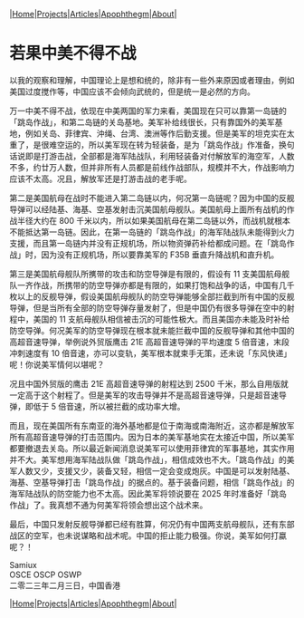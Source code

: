|[Home](/README.md)|[Projects](/projects.md)|[Articles](/articles.md)|[Apophthegm](/apophthegm.md)|[About](/about.md)|

# 若果中美不得不战

以我的观察和理解，中国理论上是想和统的，除非有一些外来原因或者理由，例如美国过度搅作等，中国应该不会倾向武统的，但是统一是必然的方向。

万一中美不得不战，依现在中美两国的军力来看，美国现在只可以靠第一岛链的「跳岛作战」，和第二岛链的关岛基地。美军补给线很长，只有靠国外的美军基地，例如关岛、菲律宾、沖绳、台湾、澳洲等作后勤支援。但是美军的坦克实在太重了，是很难空运的，所以美军现在转为轻装备，是为「跳岛作战」作准备，换句话说即是打游击战，全部都是海军陆战队，利用轻装备对付解放军的海空军，人数不多，约廿万人数，但并非所有人员都是前线作战部队，规模并不大，作战影响力应该不太高。况且，解放军还是打游击战的老手呢。

第二是美国航母在战时不能进入第二岛链以内，何况第一岛链呢？因为中国的反舰导弹可以经陆基、海基、空基发射击沉美国航母舰队。美国航母上面所有战机的作战半径大约在 800 千米以内，所以如果美国航母在第二岛链以外，而战机就根本不能抵达第一岛链。因此，在第一岛链的「跳岛作战」的海军陆战队未能得到火力支援，而且第一岛链内并没有正规机场，所以物资弹药补给都成问题。在「跳岛作战」时，因为没有正规机场，所以要靠美军的 F35B 垂直升降战机和直升机。

第三是美国航母舰队所㩗带的攻击和防空导弹是有限的，假设有 11 支美国航母舰队一齐作战，所携带的防空导弹亦都是有限的，如果打饱和战争的话，中国有几千枚以上的反舰导弹，假设美国航母舰队的防空导弹能够全部拦截到所有中国的反舰导弹，但是当所有全部的防空导弹存量发射了，但是中国仍有很多导弹在空中的射程中，美国的 11 支航母舰队相信被击沉的可能性极大。而且美国亦未能及时补给防空导弹。何况美军的防空导弹现在根本就未能拦截中国的反舰导弹和其他中国的高超音速导弹，举例说外贸版鹰击 21E 高超音速导弹的平均速度 5 倍音速，末段冲刺速度有 10 倍音速，亦可以变轨，美军根本就束手无策，还未说「东风快递」呢！你说美军情何以堪呢？

况且中国外贸版的鹰击 21E 高超音速导弹的射程达到 2500 千米，那么自用版就一定高于这个射程了。但是美军的攻击导弹并不是高超音速导弹，只是超音速导弹，即低于 5 倍音速，所以被拦截的成功率大增。

而且，现在美国所有东南亚的海外基地都是位于南海或南海附近，这亦都是解放军所有高超音速导弹的打击范围内。因为日本的美军基地实在太接近中国，所以美军都要撤退去关岛。所以最近新闻消息说美军可以使用菲律宾的军事基地，其实作用并不大。美军想用海军陆战队做「跳岛作战」，相信成效也不大。「跳岛作战」的美军人数又少，支援又少，装备又轻，相信一定会变成炮灰。中国是可以发射陆基、海基、空基导弹打击「跳岛作战」的据点的。基于装备问题，相信「跳岛作战」的海军陆战队的防空能力也不太高。因此美军将领说要在 2025 年时准备好「跳岛作战」了。我真想不通为何美军将领会想出这个战术来。

最后，中国只发射反舰导弹都已经有胜算，何况仍有中国两支航母舰队，还有东部战区的空军，也未说谋略和战术呢。中国的拒止能力极强。你说，美军如何打蠃呢？！

Samiux  
OSCE  OSCP  OSWP  
二零二三年二月三日，中国香港  

|[Home](/README.md)|[Projects](/projects.md)|[Articles](/articles.md)|[Apophthegm](/apophthegm.md)|[About](/about.md)|
